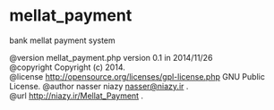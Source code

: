 mellat_payment
==============

bank mellat payment system

 @version   mellat_payment.php version 0.1 in 2014/11/26                     		
 @copyright Copyright (c) 2014.                                               	
 @license   http://opensource.org/licenses/gpl-license.php GNU Public License. 
 @author    nasser niazy  nasser@niazy.ir .                                  	
 @url    http://niazy.ir/Mellat_Payment .  
